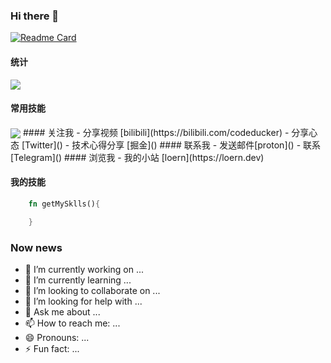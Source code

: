 ### Hi there 👋

[![Readme Card](https://github-readme-stats.vercel.app/api/pin/?username=codeducker&repo=github-readme-stats)](https://github.com/codeducker/github-readme-stats)

#### 统计
<img align="center" src="https://github-readme-stats.vercel.app/api/?username=codeducker&show_icons=true&theme=one_dark_pro" />

#### 常用技能
<img align="center" src="https://github-readme-stats.vercel.app/api/top-langs/?username=codeducker"/>
#### 关注我
- 分享视频 [bilibili](https://bilibili.com/codeducker)
- 分享心态 [Twitter]()
- 技术心得分享 [掘金]()
#### 联系我
- 发送邮件[proton]()
- 联系 [Telegram]()
#### 浏览我
- 我的小站 [loern](https://loern.dev)

#### 我的技能
```rust
    fn getMySklls(){

    }
```
### Now news
- 🔭 I’m currently working on ...
- 🌱 I’m currently learning ...
- 👯 I’m looking to collaborate on ...
- 🤔 I’m looking for help with ...
- 💬 Ask me about ...
- 📫 How to reach me: ...
- 😄 Pronouns: ...
- ⚡ Fun fact: ...

<script src="https://gist.github.com/codeducker/466b5609f1208e8904d38fa0895d890b.js"></script>
